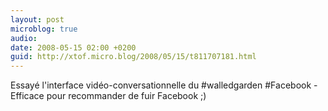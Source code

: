 ```yaml
---
layout: post
microblog: true
audio: 
date: 2008-05-15 02:00 +0200
guid: http://xtof.micro.blog/2008/05/15/t811707181.html
---
```

Essayé l'interface vidéo-conversationnelle du #walledgarden #Facebook - Efficace pour recommander de fuir Facebook ;)
